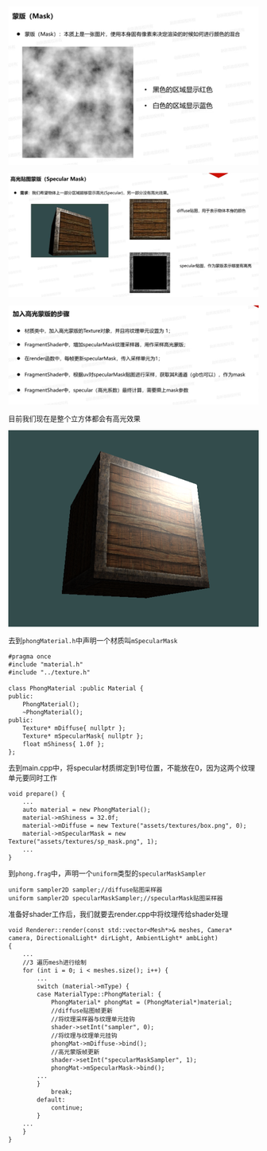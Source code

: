 ![输入图片说明](/imgs/2024-11-26/kl0wt4TFRBWJsTw5.png)

![输入图片说明](/imgs/2024-11-26/HeAsl3W4EFrCRwzu.png)

![输入图片说明](/imgs/2024-11-26/WO9r54lQSLMmLZO9.png)

目前我们现在是整个立方体都会有高光效果

![输入图片说明](/imgs/2024-11-26/DSH1Glsglr1bKePa.png)

去到`phongMaterial.h`中声明一个材质叫`mSpecularMask`
```
#pragma once
#include "material.h"
#include "../texture.h"

class PhongMaterial :public Material {
public:
	PhongMaterial();
	~PhongMaterial();
public:
	Texture* mDiffuse{ nullptr };
	Texture* mSpecularMask{ nullptr };
	float mShiness{ 1.0f };
};
```
去到main.cpp中，将specular材质绑定到1号位置，不能放在0，因为这两个纹理单元要同时工作
```
void prepare() {
	...
    auto material = new PhongMaterial();
    material->mShiness = 32.0f;
    material->mDiffuse = new Texture("assets/textures/box.png", 0);
    material->mSpecularMask = new Texture("assets/textures/sp_mask.png", 1);
	...
}
```
到`phong.frag`中，声明一个`uniform`类型的`specularMaskSampler`
```
uniform sampler2D sampler;//diffuse贴图采样器
uniform sampler2D specularMaskSampler;//specularMask贴图采样器
```
准备好shader工作后，我们就要去render.cpp中将纹理传给shader处理
```
void Renderer::render(const std::vector<Mesh*>& meshes, Camera* camera, DirectionalLight* dirLight, AmbientLight* ambLight)
{
	...
	//3 遍历mesh进行绘制
	for (int i = 0; i < meshes.size(); i++) {
		...
		switch (material->mType) {
		case MaterialType::PhongMaterial: {
			PhongMaterial* phongMat = (PhongMaterial*)material;
			//diffuse贴图帧更新
			//将纹理采样器与纹理单元挂钩
			shader->setInt("sampler", 0);
			//将纹理与纹理单元挂钩
			phongMat->mDiffuse->bind();
			//高光蒙版帧更新
			shader->setInt("specularMaskSampler", 1);
			phongMat->mSpecularMask->bind();
		...
		}
			break;
		default:
			continue;
		}
	...
	}
}
```
<!--stackedit_data:
eyJoaXN0b3J5IjpbMjk0NTg3NTQ5LDIwMjM0MTQ2MywxMDgyMT
MyNDY2LDUwMzk5OTgzNiwxMzY0MDg5MDI4LC0xMzkzNTE3OTMs
LTcwMzAyMjk4MV19
-->